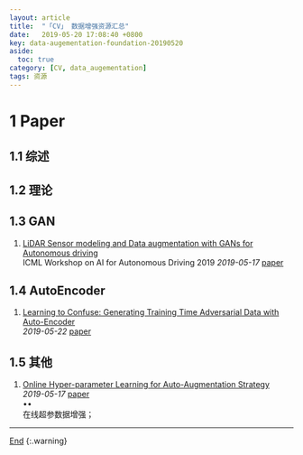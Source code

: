 ```yaml
---
layout: article
title:  "「CV」 数据增强资源汇总"
date:   2019-05-20 17:08:40 +0800
key: data-augementation-foundation-20190520
aside:
  toc: true
category: [CV, data_augementation]
tags: 资源
---
```

<span id='head'></span>  


<!--more-->

# 1 Paper
## 1.1 综述

## 1.2 理论

## 1.3 GAN
1. [LiDAR Sensor modeling and Data augmentation with GANs for Autonomous driving](http://cv.arxiv.org/abs/1905.07290)   
ICML Workshop on AI for Autonomous Driving 2019 *2019-05-17* [paper](https://arxiv.org/abs/1905.07290)   

## 1.4 AutoEncoder
1. [Learning to Confuse: Generating Training Time Adversarial Data with Auto-Encoder](http://cn.arxiv.org/abs/1905.09027)    
*2019-05-22* [paper](https://arxiv.org/abs/1905.09027)    

## 1.5 其他
1. [Online Hyper-parameter Learning for Auto-Augmentation Strategy](http://cn.arxiv.org/abs/1905.07373)   
*2019-05-17* [paper](https://arxiv.org/abs/1905.07373)    
$\bullet  \bullet$  
在线超参数据增强；   


-------------------  
[End](#head)
{:.warning}  
